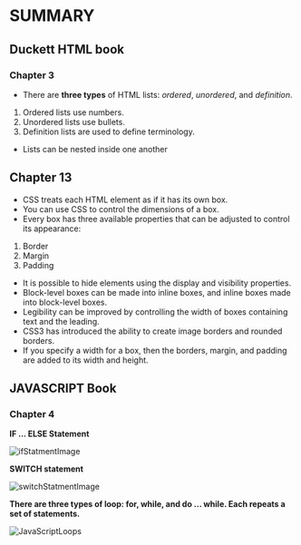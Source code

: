 # SUMMARY #

## Duckett HTML book ##
### Chapter 3 ###

- There are **three types** of HTML lists: *ordered*, *unordered*, and *definition*. 
1. Ordered lists use numbers. 
2. Unordered lists use bullets.
3. Definition lists are used to define terminology.
- Lists can be nested inside one another
  
## Chapter 13 ##
- CSS treats each HTML element as if it has its own box. 
- You can use CSS to control the dimensions of a box.
- Every box has three available properties that can be adjusted to control its appearance:
1. Border 
2. Margin
3. Padding
- It is possible to hide elements using the display and visibility properties.
- Block-level boxes can be made into inline boxes, and inline boxes made into block-level boxes.
- Legibility can be improved by controlling the width of boxes containing text and the leading.
- CSS3 has introduced the ability to create image borders and rounded borders.
- If you specify a width for a box, then the borders, margin, and padding are added to its width and height.


## JAVASCRIPT Book ##
### Chapter 4 ###
 **IF ... ELSE Statement**
 
 ![ifStatmentImage](https://www.javascripttutorial.net/wp-content/uploads/2016/08/JavaScript-if-statement.png)


**SWITCH statement**

![switchStatmentImage](https://www.bookofnetwork.com/images/javascript-images/JS_switch-syntax_20Sep16_1827.png)
 
 
 **There are three types of loop: for, while, and do ... while. Each repeats a set of statements.**
 

 ![JavaScriptLoops](https://image.slidesharecdn.com/loopsinjavascript-150601094434-lva1-app6891/95/loops-in-java-script-2-638.jpg?cb=1523007492)

